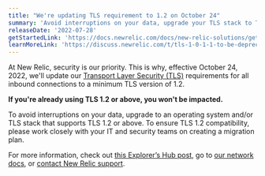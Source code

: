 ```yaml
---
title: "We're updating TLS requirement to 1.2 on October 24"
summary: 'Avoid interruptions on your data, upgrade your TLS stack to TLS 1.2 or above'
releaseDate: '2022-07-28'
getStartedLink: 'https://docs.newrelic.com/docs/new-relic-solutions/get-started/networks/#tls'
learnMoreLink: 'https://discuss.newrelic.com/t/tls-1-0-1-1-to-be-deprecated-for-all-inbound-connections-after-oct-24th-2022/188451'
---
```


At New Relic, security is our priority. This is why, effective October 24, 2022, we'll update our [Transport Layer Security (TLS)](https://en.wikipedia.org/wiki/Transport_Layer_Security) requirements for all inbound connections to a minimum TLS version of 1.2.

**If you're already using TLS 1.2 or above, you won't be impacted.**

To avoid interruptions on your data, upgrade to an operating system and/or TLS stack that supports TLS 1.2 or above. To ensure TLS 1.2 compatibility, please work closely with your IT and security teams on creating a migration plan.

For more information, check out [this Explorer’s Hub post](https://discuss.newrelic.com/t/tls-1-0-1-1-to-be-deprecated-for-all-inbound-connections-after-oct-24th-2022/188451), go to [our network docs](https://docs.newrelic.com/docs/new-relic-solutions/get-started/networks/#tls), or [contact New Relic support](https://support.newrelic.com/s/).
